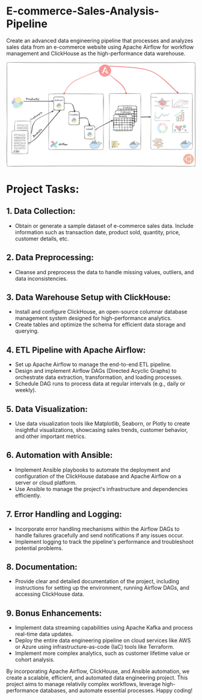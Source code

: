 # E-commerce-Sales-Analysis-Pipeline
Create an advanced data engineering pipeline that processes and analyzes sales data from an e-commerce website using Apache Airflow for workflow management and ClickHouse as the high-performance data warehouse.

![Global Architecture](./images/architecture.png)

# Project Tasks:
## 1. Data Collection:
- Obtain or generate a sample dataset of e-commerce sales data. Include information such as transaction date, product sold, quantity, price, customer details, etc.
## 2. Data Preprocessing:
- Cleanse and preprocess the data to handle missing values, outliers, and data inconsistencies.
## 3. Data Warehouse Setup with ClickHouse:
- Install and configure ClickHouse, an open-source columnar database management system designed for high-performance analytics.
- Create tables and optimize the schema for efficient data storage and querying.
## 4. ETL Pipeline with Apache Airflow:
- Set up Apache Airflow to manage the end-to-end ETL pipeline.
- Design and implement Airflow DAGs (Directed Acyclic Graphs) to orchestrate data extraction, transformation, and loading processes.
- Schedule DAG runs to process data at regular intervals (e.g., daily or weekly).
## 5. Data Visualization:
- Use data visualization tools like Matplotlib, Seaborn, or Plotly to create insightful visualizations, showcasing sales trends, customer behavior, and other important metrics.
## 6. Automation with Ansible:
- Implement Ansible playbooks to automate the deployment and configuration of the ClickHouse database and Apache Airflow on a server or cloud platform.
- Use Ansible to manage the project's infrastructure and dependencies efficiently.
## 7. Error Handling and Logging:
- Incorporate error handling mechanisms within the Airflow DAGs to handle failures gracefully and send notifications if any issues occur.
- Implement logging to track the pipeline's performance and troubleshoot potential problems.
## 8. Documentation:
- Provide clear and detailed documentation of the project, including instructions for setting up the environment, running Airflow DAGs, and accessing ClickHouse data.

## 9. Bonus Enhancements:
- Implement data streaming capabilities using Apache Kafka and process real-time data updates.
- Deploy the entire data engineering pipeline on cloud services like AWS or Azure using infrastructure-as-code (IaC) tools like Terraform.
- Implement more complex analytics, such as customer lifetime value or cohort analysis.

By incorporating Apache Airflow, ClickHouse, and Ansible automation, we create a scalable, efficient, and automated data engineering project. This project aims to manage relativily complex workflows, leverage high-performance databases, and automate essential processes. Happy coding!
